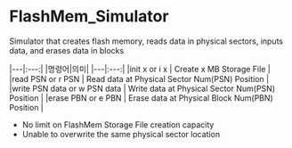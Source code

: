 # FlashMem_Simulator

Simulator that creates flash memory, reads data in physical sectors, inputs data, and erases data in blocks

|---|:---:|
|명령어|의미|
|---|:---:|
|init x or i x | Create x MB Storage File |
|read PSN or r PSN | Read data at Physical Sector Num(PSN) Position |
|write PSN data or w PSN data | Write data at Physical Sector Num(PSN) Position |
|erase PBN or e PBN | Erase data at Physical Block Num(PBN) Position |
<br>

- No limit on FlashMem Storage File creation capacity<br>
- Unable to overwrite the same physical sector location<br>
